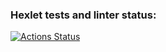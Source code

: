 ### Hexlet tests and linter status:
[![Actions Status](https://github.com/Diktator12/frontend-project-46/actions/workflows/hexlet-check.yml/badge.svg)](https://github.com/Diktator12/frontend-project-46/actions)